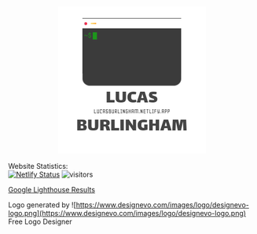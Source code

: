 <p align="center">
<img src="logo.png"></img>
</p>

Website Statistics:<br>
[![Netlify Status](https://api.netlify.com/api/v1/badges/10028731-e31a-46af-8d9a-da10818f9066/deploy-status)](https://app.netlify.com/sites/lucasburlingham/deploys) ![visitors](https://visitor-badge.glitch.me/badge?page_id=lucasburlingham.visitor-badge)

[Google Lighthouse Results](https://lighthouse-dot-webdotdevsite.appspot.com/lh/html?url=https%3A%2F%2Flucasburlingham.netlify.app%2F)

Logo generated by ![https://www.designevo.com/images/logo/designevo-logo.png](https://www.designevo.com/images/logo/designevo-logo.png) Free Logo Designer
